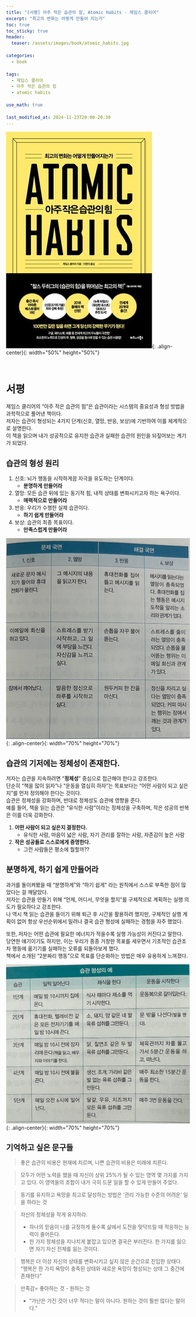 ```yaml
---
title: "[서평] 아주 작은 습관의 힘, Atomic Habits - 제임스 클리어"
excerpt: "최고의 변화는 어떻게 만들어 지는가"
toc: true
toc_sticky: true
header:
  teaser: /assets/images/book/atomic_habits.jpg

categories:
  - book

tags:
  - 제임스 클리어
  - 아주 작은 습관의 힘
  - atomic habits

use_math: true

last_modified_at: 2024-11-23T20:00-20:30
---
```



![jpg](/assets/images/book/atomic_habits.jpg){: .align-center}{: width="50%" height="50%"}  

<br/>  

# 서평  

제임스 클리어의 “아주 작은 습관의 힘”은 습관이라는 시스템의 중요성과 형성 방법을 과학적으로 풀어낸 책이다.  
저자는 습관이 형성되는 4가지 단계(신호, 열망, 반응, 보상)에 기반하여 이를 체계적으로 설명한다.  
이 책을 읽으며 내가 성공적으로 유지한 습관과 실패한 습관의 원인을 되짚어보는 계기가 되었다.  


## 습관의 형성 원리

1. 신호: 뇌가 행동을 시작하게끔 자극을 유도하는 단계이다.
    - **분명하게 만들어라**
2. 열망: 모든 습관 뒤에 있는 동기적 힘, 내적 상태를 변화시키고자 하는 욕구이다.
    - **매력적으로 만들어라**
3. 반응: 우리가 수행한 실제 습관이다.
    - **하기 쉽게 만들어라**
4. 보상: 습관의 최종 목표이다.
    - **만족스럽게 만들어라**

![png](/assets/images/book/atomic_habits_1.png){: .align-center}{: width="70%" height="70%"}  

## 습관의 기저에는 정체성이 존재한다.

저자는 습관을 지속하려면 “**정체성**” 중심으로 접근해야 한다고 강조한다.  
단순히 “책을 많이 읽자”나 “운동을 열심히 하자”는 목표보다는 “어떤 사람이 되고 싶은지”를 먼저 정의해야 한다는 것이다.  
습관은 정체성을 강화하며, 반대로 정체성도 습관에 영향을 준다.  
예를 들어, 책을 읽는 습관은 “유식한 사람”이라는 정체성을 구축하며, 작은 성공의 반복은 이를 더욱 강화한다.  

1. **어떤 사람이 되고 싶은지 결정한다.**
    - 유식한 사람, 마음이 넓은 사람, 자기 관리를 잘하는 사람, 자존감이 높은 사람  
2. **작은 성공들로 스스로에게 증명한다.**
    - 그런 사람들은 평소에 뭘할까??  

## 분명하게, 하기 쉽게 만들어라  

과거를 돌이켜봤을 때 “분명하게”와 “하기 쉽게” 라는 원칙에서 스스로 부족한 점이 많았다는 걸 깨달았다.  
저자는 습관을 만들기 위해 “언제, 어디서, 무엇을 할지”를 구체적으로 계획하는 실행 의도가 필요하다고 강조한다.  
나 역시 책 읽는 습관을 들이기 위해 퇴근 후 시간을 활용하려 했지만, 구체적인 실행 계획이 없어 항상 우선순위에서 밀려나 결국 습관 형성에 실패하는 경험을 자주 했었다.
  
또한, 저자는 어떤 습관에 필요한 에너지가 적을수록 실행 가능성이 커진다고 말한다.  
당연한 얘기이기도 하지만, 이는 우리가 종종 거창한 목표를 세우면서 기초적인 습관조차 행동에 옮기기를 실패하는 오류를 되돌아보게 했다.  
책에서 소개된 “2분짜리 행동”으로 목표를 단순화하는 방법은 매우 유용하게 느껴졌다.  

![png](/assets/images/book/atomic_habits_2.png){: .align-center}{: width="70%" height="70%"}   

## 기억하고 싶은 문구들  

> 좋은 습관의 비용은 현재에 치르며, 나쁜 습관의 비용은 미래에 치른다.  
  
> 모두가 어떤 노력을 했을 때 자신이 상위 25%가 될 수 있는 영역 몇 가지를 가지고 있다. 이 영역들의 조합이 내가 극히 드문 일을 할 수 있게 만들어 주었다.  
  
> 동기를 유지하고 욕망을 최고로 달성하는 방법은 ‘관리 가능한 수준의 어려운’ 일을 하라는 것  
  
> 자신의 정체성을 작게 유지하라.
> - 하나의 믿음이 나를 규정하게 둘수록 삶에서 도전을 맞닥뜨릴 때 적응하는 능력이 줄어든다.
> - 한 가지 정체성을 지나치게 붙잡고 있으면 결국은 부러진다. 한 가지를 잃으면 자기 자신 전체를 잃는 것이다.  
  
> 행복은 더 이상 자신의 상태를 변화시키고 싶지 않은 순간으로 진입한 상태다. “행복은 한 가지 욕망이 충족된 상태와 새로운 욕망이 형성되는 상태 그 중간에 존재한다”
  
> 만족감= 좋아하는 것 - 원하는 것  
> - “가난은 가진 것이 너무 적다는 말이 아니다. 원하는 것이 훨씬 많다는 말이다.”  


